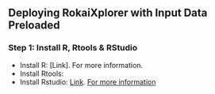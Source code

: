 ## Deploying RokaiXplorer with Input Data Preloaded


### Step 1: Install R, Rtools & RStudio

- Install R: [Link]. For more information.
- Install Rtools: 
- Install Rstudio: [Link](https://posit.co/downloads/). [For more information](https://posit.co/products/open-source/rstudio/)
